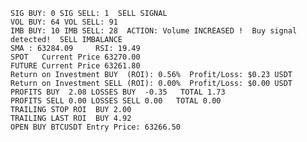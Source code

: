     SIG BUY: 0 SIG SELL: 1  SELL SIGNAL
    VOL BUY: 64 VOL SELL: 91
    IMB BUY: 10 IMB SELL: 28  ACTION: Volume INCREASED !  Buy signal detected!  SELL IMBALANCE
    SMA : 63284.09     RSI: 19.49
    SPOT   Current Price 63270.00
    FUTURE Current Price 63261.80
    Return on Investment BUY  (ROI): 0.56%  Profit/Loss: $0.23 USDT
    Return on Investment SELL (ROI): 0.00%  Profit/Loss: $0.00 USDT
    PROFITS BUY  2.08 LOSSES BUY  -0.35   TOTAL 1.73
    PROFITS SELL 0.00 LOSSES SELL 0.00   TOTAL 0.00
    TRAILING STOP ROI  BUY 2.00
    TRAILING LAST ROI  BUY 4.92
    OPEN BUY BTCUSDT Entry Price: 63266.50
